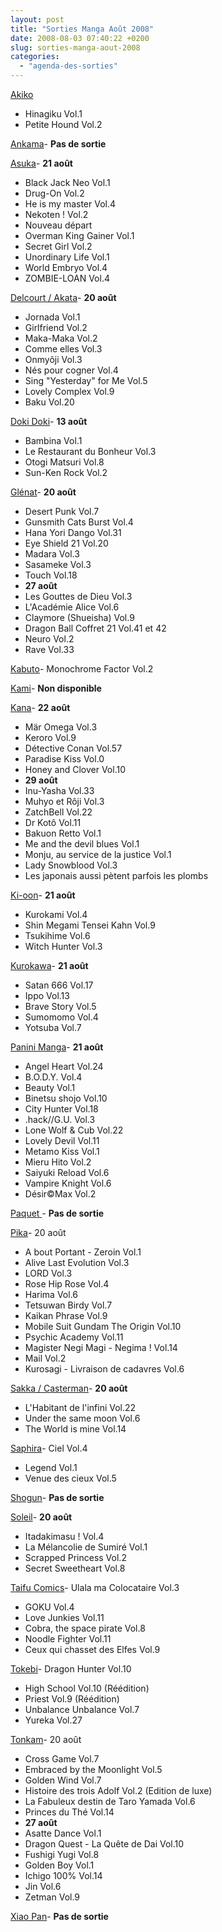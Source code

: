 ```yaml
---
layout: post
title: "Sorties Manga Août 2008"
date: 2008-08-03 07:40:22 +0200
slug: sorties-manga-aout-2008
categories:
  - "agenda-des-sorties"
---
```


[Akiko](http://www.seebd.fr/)

- Hinagiku Vol.1
- Petite Hound Vol.2
 
[Ankama](http://www.ankama-editions.com)- **Pas de sortie**
 
[Asuka](http://www.asuka.fr/)- **21 août**
- Black Jack Neo Vol.1
- Drug-On Vol.2
- He is my master Vol.4
- Nekoten ! Vol.2
- Nouveau départ
- Overman King Gainer Vol.1
- Secret Girl Vol.2
- Unordinary Life Vol.1
- World Embryo Vol.4
- ZOMBIE-LOAN Vol.4
 
[Delcourt / Akata](http://www.akata.fr)- **20 août**
- Jornada Vol.1
- Girlfriend Vol.2
- Maka-Maka Vol.2
- Comme elles Vol.3
- Onmyôji Vol.3
- Nés pour cogner Vol.4
- Sing "Yesterday" for Me Vol.5
- Lovely Complex Vol.9
- Baku Vol.20
 
[Doki Doki](http://www.doki-doki.fr)- **13 août**
- Bambina Vol.1
- Le Restaurant du Bonheur Vol.3
- Otogi Matsuri Vol.8
- Sun-Ken Rock Vol.2
 
[Glénat](http://www.glenatmanga.com)- **20 août**
- Desert Punk Vol.7
- Gunsmith Cats Burst Vol.4
- Hana Yori Dango Vol.31
- Eye Shield 21 Vol.20
- Madara Vol.3
- Sasameke Vol.3
- Touch Vol.18
- **27 août**
- Les Gouttes de Dieu Vol.3
- L'Académie Alice Vol.6
- Claymore (Shueisha) Vol.9
- Dragon Ball Coffret 21 Vol.41 et 42
- Neuro Vol.2
- Rave Vol.33
 
[Kabuto](http://www.seebd.fr/)- Monochrome Factor Vol.2
 
[Kami](http://www.mangakami.com/)- **Non disponible**
 
[Kana](http://www.mangakana.com)- **22 août**
- Mär Omega Vol.3
- Keroro Vol.9
- Détective Conan Vol.57
- Paradise Kiss Vol.0
- Honey and Clover Vol.10
- **29 août**
- Inu-Yasha Vol.33
- Muhyo et Rôji Vol.3
- ZatchBell Vol.22
- Dr Kotô Vol.11
- Bakuon Retto Vol.1
- Me and the devil blues Vol.1
- Monju, au service de la justice Vol.1
- Lady Snowblood Vol.3
- Les japonais aussi pètent parfois les plombs
 
[Ki-oon](http://www.ki-oon.com/)- **21 août**
- Kurokami Vol.4
- Shin Megami Tensei Kahn Vol.9
- Tsukihime Vol.6
- Witch Hunter Vol.3
 
[Kurokawa](http://www.kurokawa.fr/)- **21 août**
- Satan 666 Vol.17
- Ippo Vol.13
- Brave Story Vol.5
- Sumomomo Vol.4
- Yotsuba Vol.7
 
[Panini Manga](http://www.paninicomicsfrance.com/)- **21 août**
- Angel Heart Vol.24
- B.O.D.Y. Vol.4
- Beauty Vol.1
- Binetsu shojo Vol.10
- City Hunter Vol.18
- .hack//G.U. Vol.3
- Lone Wolf & Cub Vol.22
- Lovely Devil Vol.11
- Metamo Kiss Vol.1
- Mieru Hito Vol.2
- Saiyuki Reload Vol.6
- Vampire Knight Vol.6
- Désir©Max Vol.2
 
[Paquet ](http://www.paquet.li/)- **Pas de sortie**
 
[Pika](http://www.pika.fr/)- 20 août
- A bout Portant - Zeroin Vol.1
- Alive Last Evolution Vol.3
- LORD Vol.3
- Rose Hip Rose Vol.4
- Harima Vol.6
- Tetsuwan Birdy Vol.7
- Kaikan Phrase Vol.9
- Mobile Suit Gundam The Origin Vol.10
- Psychic Academy Vol.11
- Magister Negi Magi - Negima ! Vol.14
- Mail Vol.2
- Kurosagi - Livraison de cadavres Vol.6
 
[Sakka / Casterman](http://www.sakka.info/)- **20 août**
- L'Habitant de l'infini Vol.22
- Under the same moon Vol.6
- The World is mine Vol.14
 
[Saphira](http://www.seebd.fr/)- Ciel Vol.4
- Legend Vol.1
- Venue des cieux Vol.5
 
[Shogun](http://www.shoguncity.com/)- **Pas de sortie**
 
[Soleil](http://www.soleilmanga.com/)- **20 août**
- Itadakimasu ! Vol.4
- La Mélancolie de Sumiré Vol.1
- Scrapped Princess Vol.2
- Secret Sweetheart Vol.8
 
[Taifu Comics](http://taifu-comics.com)- Ulala ma Colocataire Vol.3
- GOKU Vol.4
- Love Junkies Vol.11
- Cobra, the space pirate Vol.8
- Noodle Fighter Vol.11
- Ceux qui chasset des Elfes Vol.9
 
[Tokebi](http://www.seebd.fr/)- Dragon Hunter Vol.10
- High School Vol.10 (Réédition)
- Priest Vol.9 (Réédition)
- Unbalance Unbalance Vol.7
- Yureka Vol.27
 
[Tonkam](http://www.editions-tonkam.fr/)- 20 août
- Cross Game Vol.7
- Embraced by the Moonlight Vol.5
- Golden Wind Vol.7
- Histoire des trois Adolf Vol.2 (Edition de luxe)
- La Fabuleux destin de Taro Yamada Vol.6
- Princes du Thé Vol.14
- **27 août**
- Asatte Dance Vol.1
- Dragon Quest - La Quête de Dai Vol.10
- Fushigi Yugi Vol.8
- Golden Boy Vol.1
- Ichigo 100% Vol.14
- Jin Vol.6
- Zetman Vol.9
 
[Xiao Pan](http://www.xiaopan.com/)- **Pas de sortie**